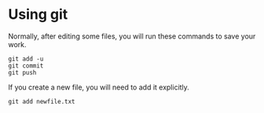 # Using git

Normally, after editing some files, you will run these commands to save your work.
```shell
git add -u
git commit 
git push 
```

If you create a new file, you will need to add it explicitly.

```shell
git add newfile.txt
```
